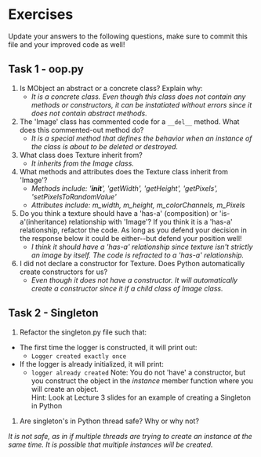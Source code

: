 # Exercises

Update your answers to the following questions, make sure to commit this file and your improved code as well!


## Task 1 - oop.py

1. Is MObject an abstract or a concrete class? Explain why:
	- *It is a concrete class. Even though this class does not contain any methods or constructors, it can be instatiated without errors since it does not contain abstract methods.*
1. The 'Image' class has commented code for a `__del__` method. What does this commented-out method do?
	- *It is a special method that defines the behavior when an instance of the class is about to be deleted or destroyed.*
1. What class does Texture inherit from?
	- *It inherits from the Image class.*
1. What methods and attributes does the Texture class inherit from 'Image'? 
	- *Methods include: '__init__', 'getWidth', 'getHeight', 'getPixels', 'setPixelsToRandomValue'*
	- *Attributes include: m_width, m_height, m_colorChannels, m_Pixels*
1. Do you think a texture should have a 'has-a' (composition) or 'is-a'(inheritance) relationship with 'Image'? If you think it is a 'has-a' relationship, refactor the code. As long as you defend your decision in the response below it could be either--but defend your position well!
	- *I think it should have a 'has-a' relationship since texture isn't strictly an image by itself. The code is refracted to a 'has-a' relationship.*
1. I did not declare a constructor for Texture. Does Python automatically create constructors for us? 
	- *Even though it does not have a constructor. It will automatically create a constructor since it if a child class of Image class.*

## Task 2 - Singleton

1. Refactor the singleton.py file such that:
  - The first time the logger is constructed, it will print out:
  	-  `Logger created exactly once`
  - If the logger is already initialized, it will print:
  	-  `logger already created`
Note: You do not 'have' a constructor, but you construct the object in the *instance* member function where you will create an object.  
Hint: Look at Lecture 3 slides for an example of creating a Singleton in Python

1. Are singleton's in Python thread safe? Why or why not?

*It is not safe, as in if multiple threads are trying to create an instance at the same time. It is possible that multiple instances will be created.*  
  
